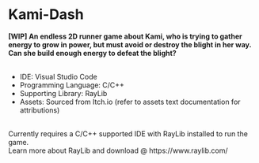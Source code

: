 # Kami-Dash #
 **[WIP] An endless 2D runner game about Kami, who is trying to gather energy to grow in power, but must avoid or destroy the blight in her way. Can she build enough energy to defeat the blight?** <br/>
 <br/>
 - IDE: Visual Studio Code <br/>
 - Programming Language: C/C++ <br/>
 - Supporting Library: RayLib <br/>
 - Assets: Sourced from Itch.io (refer to assets text documentation for attributions) <br/>
 <br/>
 Currently requires a C/C++ supported IDE with RayLib installed to run the game. <br/>
 Learn more about RayLib and download @ https://www.raylib.com/
